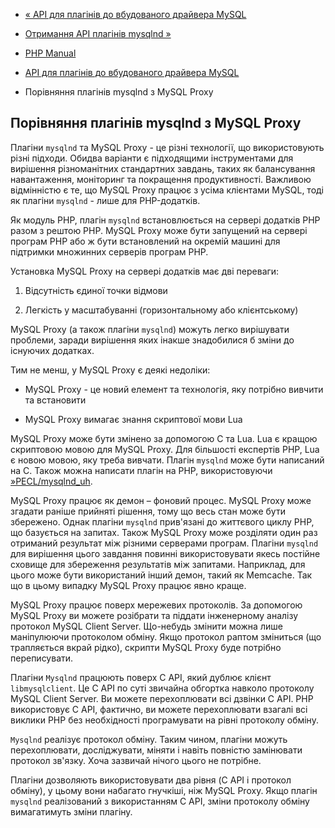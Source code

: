 - [« API для плагінів до вбудованого драйвера
MySQL](mysqlnd.plugin.md)
- [Отримання API плагінів mysqlnd »](mysqlnd.plugin.obtaining.md)

- [PHP Manual](index.md)
- [API для плагінів до вбудованого драйвера MySQL](mysqlnd.plugin.md)
- Порівняння плагінів mysqlnd з MySQL Proxy

## Порівняння плагінів mysqlnd з MySQL Proxy

Плагіни `mysqlnd` та MySQL Proxy - це різні технології, що використовують
різні підходи. Обидва варіанти є підходящими інструментами для
вирішення різноманітних стандартних завдань, таких як балансування
навантаження, моніторинг та покращення продуктивності. Важливою відмінністю
є те, що MySQL Proxy працює з усіма клієнтами MySQL, тоді
як плагіни `mysqlnd` - лише для PHP-додатків.

Як модуль PHP, плагін `mysqlnd` встановлюється на сервері додатків
PHP разом з рештою PHP. MySQL Proxy може бути запущений на сервері
програм PHP або ж бути встановлений на окремій машині для підтримки
множинних серверів програм PHP.

Установка MySQL Proxy на сервері додатків має дві переваги:

1. Відсутність єдиної точки відмови

2. Легкість у масштабуванні (горизонтальному або клієнтському)

MySQL Proxy (а також плагіни `mysqlnd`) можуть легко вирішувати проблеми,
заради вирішення яких інакше знадобилися б зміни до існуючих
додатках.

Тим не менш, у MySQL Proxy є деякі недоліки:

- MySQL Proxy - це новий елемент та технологія, яку потрібно
вивчити та встановити

- MySQL Proxy вимагає знання скриптової мови Lua

MySQL Proxy може бути змінено за допомогою C та Lua. Lua є
кращою скриптовою мовою для MySQL Proxy. Для більшості
експертів PHP, Lua є новою мовою, яку треба вивчати. Плагін
`mysqlnd` може бути написаний на C. Також можна написати плагін на PHP,
використовуючи [»PECL/mysqlnd_uh](http://pecl.php.net/package/mysqlnd_uh).

MySQL Proxy працює як демон – фоновий процес. MySQL Proxy може
згадати раніше прийняті рішення, тому що весь стан може бути
збережено. Однак плагіни `mysqlnd` прив'язані до життєвого циклу PHP,
що базується на запитах. Також MySQL Proxy може розділяти один раз
отриманий результат між різними серверами програм. Плагіни
`mysqlnd` для вирішення цього завдання повинні використовувати якесь
постійне сховище для збереження результатів між запитами.
Наприклад, для цього може бути використаний інший демон, такий як
Memcache. Так що в цьому випадку MySQL Proxy працює явно краще.

MySQL Proxy працює поверх мережевих протоколів. За допомогою MySQL Proxy ви
можете розібрати та піддати інженерному аналізу протокол MySQL Client
Server. Що-небудь змінити можна лише маніпулюючи протоколом обміну.
Якщо протокол раптом зміниться (що трапляється вкрай рідко), скрипти
MySQL Proxy буде потрібно переписувати.

Плагіни `Mysqlnd` працюють поверх C API, який дублює клієнт
`libmysqlclient`. Це C API по суті звичайна обгортка навколо протоколу
MySQL Client Server. Ви можете перехоплювати всі дзвінки C API. PHP
використовує C API, фактично, ви можете перехоплювати взагалі всі виклики
PHP без необхідності програмувати на рівні протоколу обміну.

`Mysqlnd` реалізує протокол обміну. Таким чином, плагіни можуть
перехоплювати, досліджувати, міняти і навіть повністю замінювати протокол
зв'язку. Хоча зазвичай нічого цього не потрібне.

Плагіни дозволяють використовувати два рівня (C API і протокол обміну),
у цьому вони набагато гнучкіші, ніж MySQL Proxy. Якщо плагін `mysqlnd`
реалізований з використанням C API, зміни протоколу обміну
вимагатимуть зміни плагіну.
